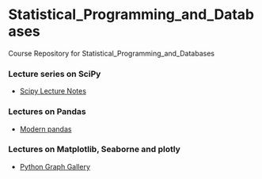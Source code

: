 # Statistical_Programming_and_Databases
Course Repository for Statistical_Programming_and_Databases

### Lecture series on SciPy
* [Scipy Lecture Notes](http://www.scipy-lectures.org/)

### Lectures on Pandas
* [Modern pandas](https://tomaugspurger.github.io/)

### Lectures on Matplotlib, Seaborne and plotly
* [Python Graph Gallery](https://python-graph-gallery.com/254-pandas-stacked-area-chart/)
